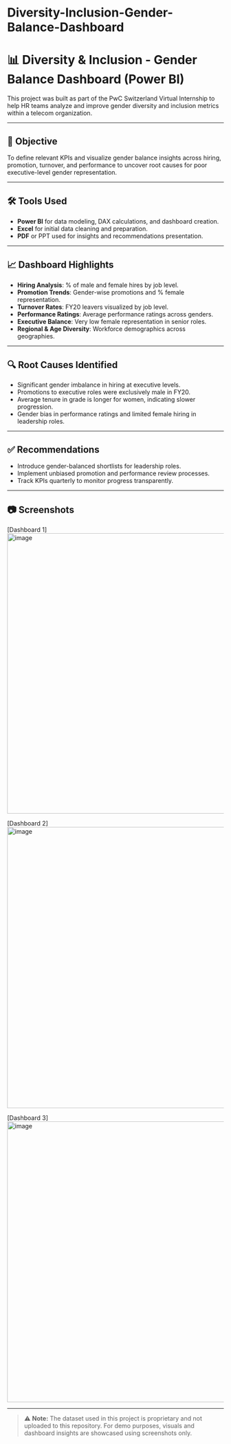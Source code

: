 # Diversity-Inclusion-Gender-Balance-Dashboard
# 📊 Diversity & Inclusion - Gender Balance Dashboard (Power BI)

This project was built as part of the PwC Switzerland Virtual Internship to help HR teams analyze and improve gender diversity and inclusion metrics within a telecom organization.

---

## 📌 Objective

To define relevant KPIs and visualize gender balance insights across hiring, promotion, turnover, and performance to uncover root causes for poor executive-level gender representation.

---

## 🛠 Tools Used

- **Power BI** for data modeling, DAX calculations, and dashboard creation.
- **Excel** for initial data cleaning and preparation.
- **PDF** or PPT used for insights and recommendations presentation.

---

## 📈 Dashboard Highlights

- **Hiring Analysis**: % of male and female hires by job level.
- **Promotion Trends**: Gender-wise promotions and % female representation.
- **Turnover Rates**: FY20 leavers visualized by job level.
- **Performance Ratings**: Average performance ratings across genders.
- **Executive Balance**: Very low female representation in senior roles.
- **Regional & Age Diversity**: Workforce demographics across geographies.

---

## 🔍 Root Causes Identified

- Significant gender imbalance in hiring at executive levels.
- Promotions to executive roles were exclusively male in FY20.
- Average tenure in grade is longer for women, indicating slower progression.
- Gender bias in performance ratings and limited female hiring in leadership roles.

---

## ✅ Recommendations

- Introduce gender-balanced shortlists for leadership roles.
- Implement unbiased promotion and performance review processes.
- Track KPIs quarterly to monitor progress transparently.

---

## 📷 Screenshots

[Dashboard 1]<img width="1167" height="652" alt="image" src="https://github.com/user-attachments/assets/c5ce1e5d-fd40-48bc-acaf-beed67d33b70" />

[Dashboard 2]<img width="1168" height="654" alt="image" src="https://github.com/user-attachments/assets/09e9e18e-2187-49b1-89d5-3e07a59b3c4b" />

[Dashboard 3]<img width="1163" height="653" alt="image" src="https://github.com/user-attachments/assets/93f42500-e2bd-43c2-82ba-899a7602b557" />

---

> ⚠️ **Note:** The dataset used in this project is proprietary and not uploaded to this repository. For demo purposes, visuals and dashboard insights are showcased using screenshots only.
